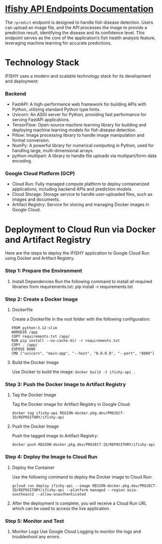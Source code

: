 # [Ifishy API Endpoints Documentation](https://docs.google.com/spreadsheets/d/1AnR8ifyktgZRyspRoGS_CgjIDOoaJQElb6PeBWj_5q8/edit?gid=1400970446#gid=1400970446)
The `/predict` endpoint is designed to handle fish disease detection. Users can upload an image file, and the API processes the image to provide a prediction result, identifying the disease and its confidence level. This endpoint serves as the core of the application’s fish health analysis feature, leveraging machine learning for accurate predictions.

# Technology Stack
IFISHY uses a modern and scalable technology stack for its development and deployment:

### Backend
- FastAPI: A high-performance web framework for building APIs with Python, utilizing standard Python type hints.
- Uvicorn: An ASGI server for Python, providing fast performance for serving FastAPI applications.
- TensorFlow: Open-source machine learning library for building and deploying machine learning models for fish disease detection.
- Pillow: Image processing library to handle image manipulation and format conversion.
- NumPy: A powerful library for numerical computing in Python, used for handling large, multi-dimensional arrays.
- python-multipart: A library to handle file uploads via multipart/form-data encoding.

### Google Cloud Platform (GCP)
- Cloud Run: Fully managed compute platform to deploy containerized applications, including backend APIs and prediction models.
- Cloud Storage: Storage service to handle user-uploaded files, such as images and documents.
- Artifact Registry: Service for storing and managing Docker images in Google Cloud.

# Deployment to Cloud Run via Docker and Artifact Registry
Here are the steps to deploy the IFISHY application to Google Cloud Run using Docker and Artifact Registry.

### Step 1: Prepare the Environment
1. Install Dependencies
   Run the following command to install all required libraries from requirements.txt:
   pip install -r requirements.txt

### Step 2: Create a Docker Image
1. Dockerfile

   Create a Dockerfile in the root folder with the following configuration:
```
   FROM python:3.12-slim
   WORKDIR /app
   COPY requirements.txt /app/
   RUN pip install --no-cache-dir -r requirements.txt
   COPY . /app/
   EXPOSE 8080
   CMD ["uvicorn", "main:app", "--host", "0.0.0.0", "--port", "8080"]
```

3. Build the Docker Image

   Use Docker to build the image:
   `docker build -t ifishy-api .`

### Step 3: Push the Docker Image to Artifact Registry
1. Tag the Docker Image

   Tag the Docker image for Artifact Registry in Google Cloud:

   `docker tag ifishy-api REGION-docker.pkg.dev/PROJECT-ID/REPOSITORY/ifishy-api`

3. Push the Docker Image

   Push the tagged image to Artifact Registry:

   `docker push REGION-docker.pkg.dev/PROJECT-ID/REPOSITORY/ifishy-api`

### Step 4: Deploy the Image to Cloud Run
1. Deploy the Container

   Use the following command to deploy the Docker image to Cloud Run:

   `gcloud run deploy ifishy-api --image REGION-docker.pkg.dev/PROJECT-ID/REPOSITORY/ifishy-api --platform managed --region asia-southeast2 --allow-unauthenticated`

3. After the deployment is complete, you will receive a Cloud Run URL which can be used to access the live application.

### Step 5: Monitor and Test
1. Monitor Logs
   Use Google Cloud Logging to monitor the logs and troubleshoot any errors.
